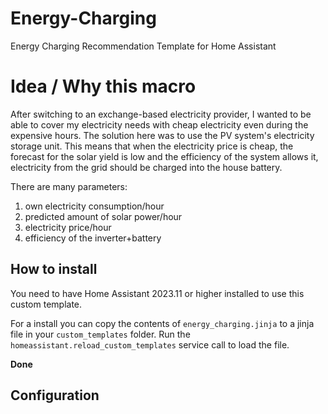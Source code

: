 # Energy-Charging
Energy Charging Recommendation Template for Home Assistant

# Idea / Why this macro

After switching to an exchange-based electricity provider, I wanted to be able to cover my electricity needs with cheap electricity even during the expensive hours. The solution here was to use the PV system's electricity storage unit. This means that when the electricity price is cheap, the forecast for the solar yield is low and the efficiency of the system allows it, electricity from the grid should be charged into the house battery.

There are many parameters:
1. own electricity consumption/hour
2. predicted amount of solar power/hour
3. electricity price/hour
4. efficiency of the inverter+battery

## How to install

You need to have Home Assistant 2023.11 or higher installed to use this custom template.

For a install you can copy the contents of  `energy_charging.jinja`  to a jinja file in your  `custom_templates`  folder. Run the  `homeassistant.reload_custom_templates`  service call to load the file.

**Done**

## Configuration
